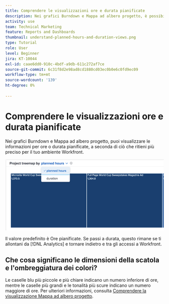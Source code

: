 ```yaml
---
title: Comprendere le visualizzazioni ore e durata pianificate
description: Nei grafici Burndown e Mappa ad albero progetto, è possibile visualizzare le informazioni in base alle ore o alla durata pianificate.
activity: use
team: Technical Marketing
feature: Reports and Dashboards
thumbnail: understand-planned-hours-and-duration-views.png
type: Tutorial
role: User
level: Beginner
jira: KT-10044
exl-id: caae6dd0-910c-4bdf-a9db-611c272af7ce
source-git-commit: 6c31f8d2e98ad8cd1880cd03ec0b0e6c0fd9ec09
workflow-type: tm+mt
source-wordcount: '139'
ht-degree: 0%

---
```


# Comprendere le visualizzazioni ore e durata pianificate

Nei grafici Burndown e Mappa ad albero progetto, puoi visualizzare le informazioni per ore o durata pianificate, a seconda di ciò che ritieni più preciso per il tuo ambiente Workfront.

![Immagine che mostra la selezione delle ore pianificate anziché della durata](assets/section-1-5.png)



Il valore predefinito è Ore pianificate. Se passi a durata, questo rimane se ti allontani da [!DNL Analytics] e tornare indietro e tra gli accessi a Workfront.

## Che cosa significano le dimensioni della scatola e l&#39;ombreggiatura dei colori?

Le caselle blu più piccole e più chiare indicano un numero inferiore di ore, mentre le caselle più grandi e le tonalità più scure indicano un numero maggiore di ore. Per ulteriori informazioni, consulta [Comprendere la visualizzazione Mappa ad albero progetto](https://experienceleague.adobe.com/docs/workfront/using/reporting/enhanced-analytics/project-treemap-overview.html?lang=en).
